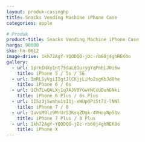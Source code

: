 ```yaml
---
layout: produk-casinghp
title: Snacks Vending Machine iPhone Case
categories: apple

# Produk
product-title: Snacks Vending Machine iPhone Case
harga: 90000
sku: hn-0612
image-drive: 1kh72AgY-YQODQO-jDc-rb60j4ghREK0o
gallery:
  - url: 1prnIHXy1nt75daL01urygYqPnbLJ0i6w
    title: iPhone 5 / 5s / SE
  - url: 1mRLSyVgiIIgtJlCKjjLiMo2sgKbJd0he
    title: iPhone 6 / 6s
  - url: 1Ch7LwQALXj1q7AJV0YGwYNCxUDuhGNki
    title: iPhone 6 Plus / 6s Plus
  - url: 1I5z3jSwahu1sI1j-xWUp0Pi5t7i-lNNl
    title: iPhone 7 / 8
  - url: 1uvsM9lz9MrUrS3KsqZDgk-4VHoyNp51v
    title: iPhone 7 Plus / 8 Plus
  - url: 1kh72AgY-YQODQO-jDc-rb60j4ghREK0o
    title: iPhone X
---
```

